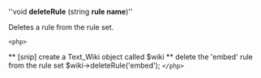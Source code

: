 
''void **deleteRule** (string **rule name**)''

Deletes a rule from the rule set.

`<php>`

** [snip] create a Text_Wiki object called $wiki
** delete the 'embed' rule from the rule set
$wiki->deleteRule('embed');
`</php>`

